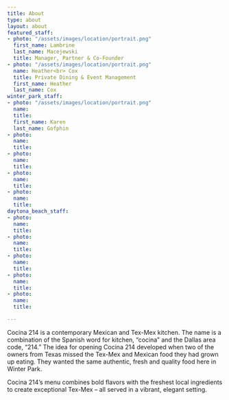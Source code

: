 ```yaml
---
title: About
type: about
layout: about
featured_staff:
- photo: "/assets/images/location/portrait.png"
  first_name: Lambrine
  last_name: Macejewski
  title: Manager, Partner & Co-Founder
- photo: "/assets/images/location/portrait.png"
  name: Heather<br> Cox
  title: Private Dining & Event Management
  first_name: Heather
  last_name: Cox
winter_park_staff:
- photo: "/assets/images/location/portrait.png"
  name: 
  title: 
  first_name: Karen
  last_name: Gofphin
- photo: 
  name: 
  title: 
- photo: 
  name: 
  title: 
- photo: 
  name: 
  title: 
- photo: 
  name: 
  title: 
daytona_beach_staff:
- photo: 
  name: 
  title: 
- photo: 
  name: 
  title: 
- photo: 
  name: 
  title: 
- photo: 
  name: 
  title: 
- photo: 
  name: 
  title: 

---
```

Cocina 214 is a contemporary Mexican and Tex-Mex kitchen. The name is a combination of the Spanish word for kitchen, “cocina” and the Dallas area code, “214.” The idea for opening Cocina 214 developed when two of the owners from Texas missed the Tex-Mex and Mexican food they had grown up eating. They wanted the same authentic, fresh and quality food here in Winter Park.

Cocina 214’s menu combines bold flavors with the freshest local ingredients to create exceptional Tex-Mex – all served in a vibrant, elegant setting.
